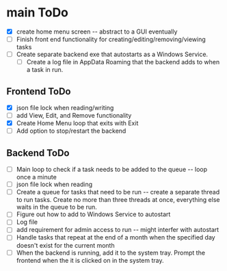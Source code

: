 # main ToDo
- [X] create home menu screen -- abstract to a GUI eventually
- [ ] Finish front end functionality for creating/editing/removing/viewing tasks
- [ ] Create separate backend exe that autostarts as a Windows Service.
    - [ ] Create a log file in AppData Roaming that the backend adds to when a task in run.

## Frontend ToDo
- [X] json file lock when reading/writing
- [ ] add View, Edit, and Remove functionality
- [X] Create Home Menu loop that exits with Exit
- [ ] Add option to stop/restart the backend

## Backend ToDo
- [ ] Main loop to check if a task needs to be added to the queue -- loop once a minute
- [ ] json file lock when reading
- [ ] Create a queue for tasks that need to be run -- create a separate thread to run tasks. Create no more than three threads at once, everything else waits in the queue to be run.
- [ ] Figure out how to add to Windows Service to autostart
- [ ] Log file
- [ ] add requirement for admin access to run -- might interfer with autostart
- [ ] Handle tasks that repeat at the end of a month when the specified day doesn't exist for the current month
- [ ] When the backend is running, add it to the system tray. Prompt the frontend when the it is clicked on in the system tray.